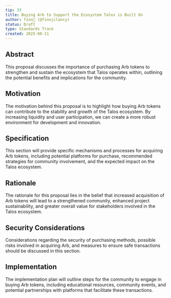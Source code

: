 ```yaml
---
tip: 33
title: Buying Arb to Support the Ecosystem Talos is Built On
author: finn🥛 (@finnjclancy)
status: Draft
type: Standards Track
created: 2025-08-11
---
```


## Abstract

This proposal discusses the importance of purchasing Arb tokens to strengthen and sustain the ecosystem that Talos operates within, outlining the potential benefits and implications for the community.

## Motivation

The motivation behind this proposal is to highlight how buying Arb tokens can contribute to the stability and growth of the Talos ecosystem. By increasing liquidity and user participation, we can create a more robust environment for development and innovation.

## Specification

This section will provide specific mechanisms and processes for acquiring Arb tokens, including potential platforms for purchase, recommended strategies for community involvement, and the expected impact on the Talos ecosystem.

## Rationale

The rationale for this proposal lies in the belief that increased acquisition of Arb tokens will lead to a strengthened community, enhanced project sustainability, and greater overall value for stakeholders involved in the Talos ecosystem.

## Security Considerations

Considerations regarding the security of purchasing methods, possible risks involved in acquiring Arb, and measures to ensure safe transactions should be discussed in this section.

## Implementation

The implementation plan will outline steps for the community to engage in buying Arb tokens, including educational resources, community events, and potential partnerships with platforms that facilitate these transactions.